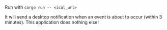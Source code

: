 Run with `cargo run -- <ical_url>` 

It will send a desktop notification when an event is about to occur (within 3 minutes). 
This application does nothing else!
